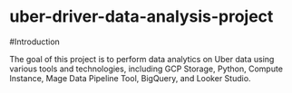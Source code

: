 # uber-driver-data-analysis-project
#Introduction

The goal of this project is to perform data analytics on Uber data using various tools and technologies, including GCP Storage, Python, Compute Instance, Mage Data Pipeline Tool, BigQuery, and Looker Studio.
